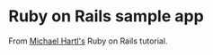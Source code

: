# Ruby on Rails sample app

From [Michael Hartl's](http://www.michaelhartl.com/) Ruby on Rails tutorial. 